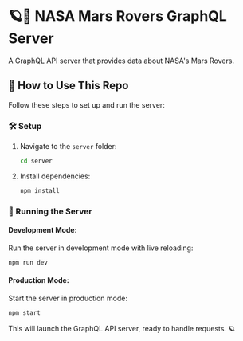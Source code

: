 # 🪐🔭 NASA Mars Rovers GraphQL Server

A GraphQL API server that provides data about NASA's Mars Rovers.

## 📖 How to Use This Repo

Follow these steps to set up and run the server:

### 🛠 Setup
1. Navigate to the `server` folder:
   ```sh
   cd server
   ```
2. Install dependencies:
   ```sh
   npm install
   ```

### 🚀 Running the Server
#### Development Mode:
Run the server in development mode with live reloading:
   ```sh
   npm run dev
   ```

#### Production Mode:
Start the server in production mode:
   ```sh
   npm start
   ```

This will launch the GraphQL API server, ready to handle requests. 🪐